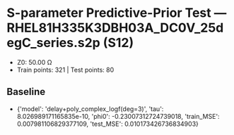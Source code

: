 # S-parameter Predictive-Prior Test — RHEL81H335K3DBH03A_DC0V_25degC_series.s2p (S12)
- Z0: 50.00 Ω
- Train points: 321  |  Test points: 80

## Baseline
- {'model': 'delay+poly_complex_logf(deg=3)', 'tau': 8.026989171165835e-10, 'phi0': -0.23007312724739018, 'train_MSE': 0.007981106829377109, 'test_MSE': 0.010173426736834903}